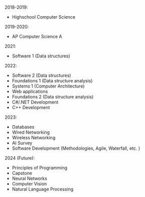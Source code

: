 2018-2019:
- Highschool Computer Science


2019-2020:
- AP Computer Science A

2021:
- Software 1 (Data structures)

2022:
- Software 2 (Data structures)
- Foundations 1 (Data structure analysis)
- Systems 1 (Computer Architecture)
- Web applications
- Foundations 2 (Data structure analysis)
- C#/.NET Development
- C++ Development

2023:
- Databases
- Wired Networking
- Wireless Networking
- AI Survey
- Software Development (Methodologies, Agile, Waterfall, etc. )

2024 (Future): 
- Principles of Programming
- Capstone
- Neural Networks
- Computer Vision
- Natural Language Processing
